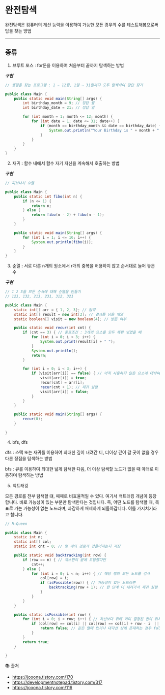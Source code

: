 # 완전탐색

완전탐색은 컴퓨터의 계산 능력을 이용하여 가능한 모든 경우의 수를 테스트해봄으로써 답을 찾는 방법

---

## 종류

1) 브루트 포스 : for문을 이용하여 처음부터 끝까지 탐색하는 방법

***구현***

```java
// 생일을 찾는 프로그램 : 1 ~ 12월, 1일 ~ 31일까지 모두 탐색하여 정답 찾기

public class Main {
	public static void main(String[] args) {
		int birthday_month = 9; // 정답 월
		int birthday_date = 21; // 정답 일

		for (int month = 1; month <= 12; month) {
			for (int date = 1; date <= 31; date++) {
				if (month == birthday_month && date == birthday_date) {
					System.out.println("Your Birthday is " + month + " / " + date + "!!");
				}
			}
		}
	}
}
```

2) 재귀 : 함수 내에서 함수 자기 자신을 계속해서 호출하는 방법

***구현***

```java
// 피보나치 수열

public class Main {
	public static int fibo(int n) {
		if (n <= 1) {
			return n;
		} else {
			return fibo(n - 2) + fibo(n - 1);
		}
	}

	public static void main(String[] args) {
		for (int i = 1; i <= 10; i++) {
			System.out.println(fibo(i));
		}
	}
}
```

3) 순열 : 서로 다른 n개의 원소에서 r개의 중복을 허용하지 않고 순서대로 늘어 놓은  수

***구현***

```java
// 1 2 3을 모든 순서에 대해 순열을 만들기 
// 123, 132, 213, 231, 312, 321

public class Main {
	static int[] arr = { 1, 2, 3}; // 입력
	static int[] result = new int[3]; // 결과를 담을 배열
	static boolean[] visit = new boolean[4]; // 방문 여부

	public static void recur(int cnt) {
		if (cnt == 3) { // 종료조건 : 3개의 요소를 모두 채워 넣었을 때
			for (int i = 0; i < 3; i++) {
				System.out.print(result[i] + " ");
			}
			System.out.println();
			return;
		}

		for (int i = 0; i < 3; i++) {
			if (visit[arr[i]] == false) { // 아직 사용하지 않은 요소에 대하여
				visit[arr[i]] = true;
				recur[cnt] = arr[i];
				recur(cnt + 1); // 재귀 실행
				visit[arr[i]] = false;
			}
		}
	}

	public static void main(String[] args) {
		recur(0);
	}
	
}
```

4) bfs, dfs

dfs : 스택 또는 재귀를 이용하여 최대한 깊이 내려간 디, 더이상 깊이 갈 곳이 없을 경우 다른 정점을 탐색하는 방법

bfs : 큐를 이용하여 최대한 넓게 탐색한 다음, 더 이상 탐색할 노드가 없을 때 아래로 이동하며 탐색하는 방법

5) 백트래킹

모든 경로를 전부 탐색할 떄, 때때로 비효율적일 수 있다. 여기서 백트래킹 개념이 등장합니다. 바로 가능성이 있는 부분만 탐색한다는 것입니다. 즉, 어떤 노드를 탐색할 때, 목표로 가는 가능성이 없는 노드라며, 과감하게 배제하게 되돌아갑니다. 이를 가지치기라고 합니다. 

```java
// N-Queen 

public class Main {
	static int n;
	static int[] col;
	static int cnt = 0; // 몇 개의 경로가 만들어지는지 저장

	public static void backtracking(int row) {
		if (row == n) { // 체스판의 끝에 도달했다면
			cnt++;
		} else {
			for (int i = 0; i < n; i++) { // 해당 행의 모든 노드를 검사
				col[row] = i;
				if (isPossible(row)) { // 가능성이 있는 노드라면
					backtracking(row + 1); // 한 단계 더 내려가서 재귀 실행
				}
			}
		}
	}

	public static isPossible(int row) {
		for (int i = 0; i < row; i++) { // 자신보다 위에 이미 결정된 퀸의 위치들을 모두 확인
			if (col[row] == col[i] || col[row] == col[i] + row - i  || col[row] == col[i] - row + i) {
				return false; // 같은 열에 있거나 대각선 상에 존재하는 경우 false를 리턴
			}
		}
		return true;
	}
		
}
```

📚 출처

- https://jooona.tistory.com/170
- https://developmentnotepad.tistory.com/317
- https://jooona.tistory.com/116